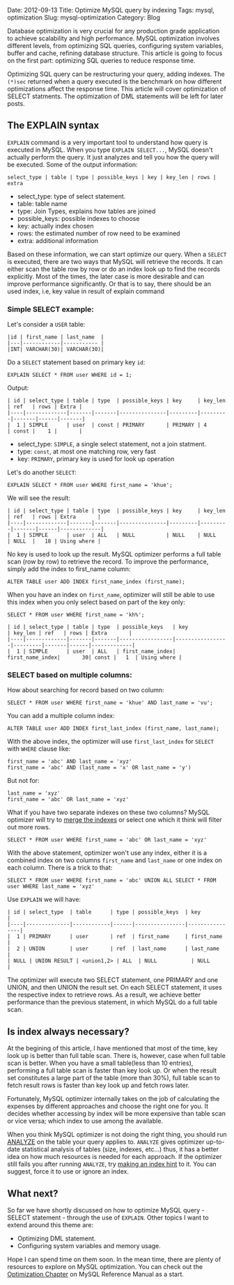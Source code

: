 Date: 2012-09-13
Title: Optimize MySQL query by indexing
Tags: mysql, optimization
Slug: mysql-optimization
Category: Blog

Database optimization is very crucial for any production grade application to achieve scalability and high performance. MySQL optimization involves different levels, from optimizing SQL queries, configuring system variables, buffer and cache, refining database structure. This article is going to focus on the first part: optimizing SQL queries to reduce response time. 

Optimizing SQL query can be restructuring your query, adding indexes. The `(*)sec` returned when a query executed is the benchmark on how different optimizations affect the response time. This article will cover optimization of SELECT statments. The optimization of DML statements will be left for later posts.  

## The EXPLAIN syntax

`EXPLAIN` command is a very important tool to understand how query is executed in MySQL. When you type `EXPLAIN SELECT...`, MySQL doesn't actually perform the query. It just analyzes and tell you how the query will be executed. Some of the output information:  

    select_type | table | type | possible_keys | key | key_len | rows | extra

*   select_type: type of select statement.
*   table: table name 
*   type: Join Types, explains how tables are joined
*   possible_keys: possible indexes to choose
*   key: actually index chosen
*   rows: the estimated number of row need to be examined
*   extra: additional information

Based on these information, we can start optimize our query. When a `SELECT` is executed, there are two ways that MySQL will retrieve the records. It can either scan the table row by row or do an index look up to find the records explicitly. Most of the times, the later case is more desirable and can improve performance significantly. Or that is to say, there should be an used index, i.e, key value in result of explain command

### Simple SELECT example: 

Let's consider a `USER` table: 

    |id | first_name | last_name  |
    |---|------------|----------- |
    |INT| VARCHAR(30)| VARCHAR(30)|

Do a `SELECT` statement based on primary key `id`:

    EXPLAIN SELECT * FROM user WHERE id = 1;

Output:

    | id | select_type | table | type  | possible_keys | key     | key_len | ref   | rows | Extra |
    |----|-------------|-------|-------|---------------|---------|---------|-------|------|-------|
    |  1 | SIMPLE      | user  | const | PRIMARY       | PRIMARY | 4       | const |    1 |       |

*   select_type: `SIMPLE`, a single select statement, not a join statment. 
*   type: `const`, at most one matching row, very fast
*   key: `PRIMARY`, primary key is used for look up operation

Let's do another `SELECT`:
    
    EXPLAIN SELECT * FROM user WHERE first_name = 'khue';

We will see the result:

    | id | select_type | table | type  | possible_keys | key     | key_len | ref   | rows | Extra       |
    |----|-------------|-------|-------|---------------|---------|---------|-------|------|-------------|
    |  1 | SIMPLE      | user  | ALL   | NULL          | NULL    | NULL    | NULL  |   18 | Using where |

No key is used to look up the result. MySQL optimizer performs a full table scan (row by row) to retrieve the record. To improve the performance, simply add the index to first_name column: 

    ALTER TABLE user ADD INDEX first_name_index (first_name); 

When you have an index on `first_name`, optimizer will still be able to use this index when you only select based on part of the key only: 

    SELECT * FROM user WHERE first_name = 'kh%';

    | id | select_type | table | type  | possible_keys   | key             | key_len | ref   | rows | Extra       |
    |----|-------------|-------|-------|-----------------|-----------------|---------|-------|------|-------------|
    |  1 | SIMPLE      | user  | ALL   | first_name_index| first_name_index|       30| const |   1  | Using where |


### SELECT based on multiple columns:

How about searching for record based on two column: 

    SELECT * FROM user WHERE first_name = 'khue' AND last_name = 'vu';

You can add a multiple column index: 

    ALTER TABLE user ADD INDEX first_last_index (first_name, last_name); 

With the above index, the optimizer will use `first_last_index` for `SELECT` with `WHERE` clause like: 

    first_name = 'abc' AND last_name = 'xyz'
    first_name = 'abc' AND (last_name = 'x' OR last_name = 'y')

But not for: 

    last_name = 'xyz'
    first_name = 'abc' OR last_name = 'xyz'

What if you have two separate indexes on these two columns? MySQL optimizer will try to [merge the indexes](http://dev.mysql.com/doc/refman/5.6/en/index-merge-optimization.html) or select one which it think will filter out more rows.

    SELECT * FROM user WHERE first_name = 'abc' OR last_name = 'xyz'

With the above statement, optimizer won't use any index, either it is a combined index on two columns `first_name` and `last_name` or one index on each column. There is a trick to that: 

    SELECT * FROM user WHERE first_name = 'abc' UNION ALL SELECT * FROM user WHERE last_name = 'xyz'

Use `EXPLAIN` we will have: 

    | id | select_type  | table      | type | possible_keys  | key            |
    |----|--------------|------------|------|----------------|----------------|
    |  1 | PRIMARY      | user       | ref  | first_name     | first_name     |
    |  2 | UNION        | user       | ref  | last_name      | last_name      |
    | NULL | UNION RESULT | <union1,2> | ALL  | NULL           | NULL         |

The optimizer will execute two SELECT statement, one PRIMARY and one UNION, and then UNION the result set. On each SELECT statement, it uses the respective index to retrieve rows. As a result, we achieve better performance than the previous statement, in which MySQL do a full table scan. 


## Is index always necessary? 

At the begining of this article, I have mentioned that most of the time, key look up is better than full table scan. There is, however, case when full table scan is better. When you have a small table(less than 10 entries), performing a full table scan is faster than key look up. Or when the result set constitutes a large part of the table (more than 30%), full table scan to fetch result rows is faster than key look up and fetch rows later.  

Fortunately, MySQL optimizer internally takes on the job of calculating the expenses by different approaches and choose the right one for you. It decides whether accessing by index will be more expensive than table scan or vice versa; which index to use among the available.  

When you think MySQL optimizer is not doing the right thing, you should run [ANALYZE](http://dev.mysql.com/doc/refman/5.6/en/analyze-table.html) on the table your query applies to. `ANALYZE` gives optimizer up-to-date statistical analysis of tables (size, indexes, etc...) thus, it has a better idea on how much resources is needed for each approach. If the optimizer still fails you after running `ANALYZE`, try [making an index hint](http://dev.mysql.com/doc/refman/5.6/en/index-hints.html) to it. You can suggest, force it to use or ignore an index.  

## What next?

So far we have shortly discussed on how to optimize MySQL query - SELECT statement - through the use of `EXPLAIN`. Other topics I want to extend around this theme are: 
 
*   Optimizing DML statement. 
*   Configuring system variables and memory usage.

Hope I can spend time on them soon. In the mean time, there are plenty of resources to explore on MySQL optimization. You can check out the [Optimization Chapter](http://dev.mysql.com/doc/refman/5.6/en/optimization.html) on MySQL Reference Manual as a start.

